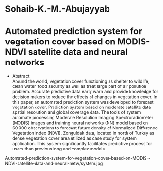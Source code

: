 # Sohaib-K.-M.-Abujayyab

# Automated prediction system for vegetation cover based on MODIS- NDVI satellite data and neural networks


  
* Abstract  
Around the world, vegetation cover functioning as shelter to wildlife, clean water, food security as well as treat large part of air pollution problem. Accurate predictive data early warn and provide knowledge for decision makers to reduce the effects of changes in vegetation cover. In this paper, an automated prediction system was developed to forecast vegetation cover. Prediction system based on moderate satellite data spatial resolution and global coverage data. The tools of system automate processing Moderate Resolution Imaging Spectroradiometer (MODIS) images and training neural networks (NN) model based on 60,000 observations to forecast future density of Normalized Difference Vegetation Index (NDVI). Zonguldak data, located in north of Turkey as dense vegetation cover area utilized as case study for system application.  This system significantly facilitates predictive process for users than previous long and complex models.

 
  
Automated-prediction-system-for-vegetation-cover-based-on-MODIS--NDVI-satellite-data-and-neural-netw/system.jpg
      
